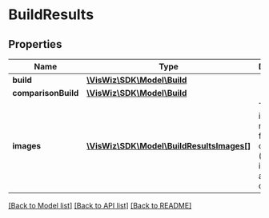 # BuildResults

## Properties
Name | Type | Description | Notes
------------ | ------------- | ------------- | -------------
**build** | [**\VisWiz\SDK\Model\Build**](Build.md) |  | [optional] 
**comparisonBuild** | [**\VisWiz\SDK\Model\Build**](Build.md) |  | [optional] 
**images** | [**\VisWiz\SDK\Model\BuildResultsImages[]**](BuildResultsImages.md) | The list of images resulted from the comparison (both identical and different) | [optional] 

[[Back to Model list]](../README.md#documentation-for-models) [[Back to API list]](../README.md#documentation-for-api-endpoints) [[Back to README]](../README.md)


